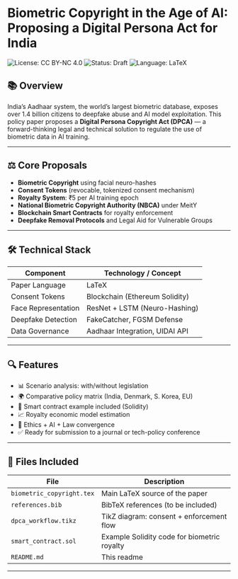 # Biometric Copyright in the Age of AI: Proposing a Digital Persona Act for India

![License: CC BY-NC 4.0](https://img.shields.io/badge/License-CC%20BY--NC%204.0-lightgrey.svg)
![Status: Draft](https://img.shields.io/badge/Status-Draft-blue)
![Language: LaTeX](https://img.shields.io/badge/Written%20In-LaTeX-blueviolet)

## 📚 Overview

India’s Aadhaar system, the world’s largest biometric database, exposes over 1.4 billion citizens to deepfake abuse and AI model exploitation. This policy paper proposes a **Digital Persona Copyright Act (DPCA)** — a forward-thinking legal and technical solution to regulate the use of biometric data in AI training.

---

## ⚖️ Core Proposals

- **Biometric Copyright** using facial neuro-hashes
- **Consent Tokens** (revocable, tokenized consent mechanism)
- **Royalty System**: ₹5 per AI training epoch
- **National Biometric Copyright Authority (NBCA)** under MeitY
- **Blockchain Smart Contracts** for royalty enforcement
- **Deepfake Removal Protocols** and Legal Aid for Vulnerable Groups

---

## 🛠 Technical Stack

| Component                  | Technology / Concept          |
|---------------------------|-------------------------------|
| Paper Language            | LaTeX                         |
| Consent Tokens            | Blockchain (Ethereum Solidity) |
| Face Representation       | ResNet + LSTM (Neuro-Hashing) |
| Deepfake Detection        | FakeCatcher, FGSM Defense     |
| Data Governance           | Aadhaar Integration, UIDAI API |

---

## 🔍 Features

- 📊 Scenario analysis: with/without legislation
- 🌍 Comparative policy matrix (India, Denmark, S. Korea, EU)
- 📜 Smart contract example included (Solidity)
- 📈 Royalty economic model estimation
- 🧠 Ethics + AI + Law convergence
- ✅ Ready for submission to a journal or tech-policy conference

---

## 📁 Files Included

| File                       | Description                                |
|---------------------------|--------------------------------------------|
| `biometric_copyright.tex` | Main LaTeX source of the paper              |
| `references.bib`          | BibTeX references (to be included)          |
| `dpca_workflow.tikz`      | TikZ diagram: consent + enforcement flow     |
| `smart_contract.sol`      | Example Solidity code for biometric royalty |
| `README.md`               | This readme                                |

---


